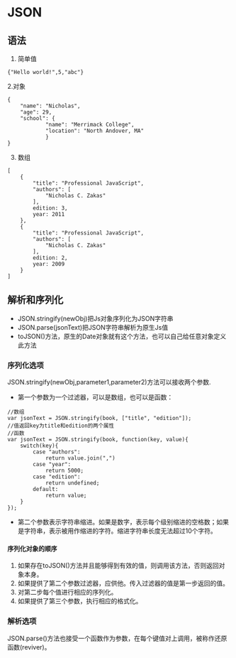 # JSON
## 语法
1. 简单值
```
{"Hello world!",5,"abc"}
```
2.对象
```
{
    "name": "Nicholas",
    "age": 29,
    "school": {
            "name": "Merrimack College",
            "location": "North Andover, MA"
            }
}
```
3. 数组
```
[
    {
        "title": "Professional JavaScript",
        "authors": [
            "Nicholas C. Zakas"
        ],
        edition: 3,
        year: 2011
    },
    {
        "title": "Professional JavaScript",
        "authors": [
            "Nicholas C. Zakas"
        ],
        edition: 2,
        year: 2009
    }
]
```

## 解析和序列化
- JSON.stringify(newObj)把Js对象序列化为JSON字符串
- JSON.parse(jsonText)把JSON字符串解析为原生Js值
- toJSON()方法，原生的Date对象就有这个方法，也可以自己给任意对象定义此方法

### 序列化选项
JSON.stringify(newObj,parameter1,parameter2)方法可以接收两个参数.  
- 第一个参数为一个过滤器，可以是数组，也可以是函数：
```
//数组
var jsonText = JSON.stringify(book, ["title", "edition"]);
//值返回key为title和edition的两个属性
//函数
var jsonText = JSON.stringify(book, function(key, value){
    switch(key){
        case "authors":
            return value.join(",")
        case "year":
            return 5000;
        case "edition":
            return undefined;
        default:
            return value;
    }
});
```
- 第二个参数表示字符串缩进。如果是数字，表示每个级别缩进的空格数；如果是字符串，表示被用作缩进的字符。缩进字符串长度无法超过10个字符。

#### 序列化对象的顺序
1. 如果存在toJSON()方法并且能够得到有效的值，则调用该方法，否则返回对象本身。
2. 如果提供了第二个参数过滤器，应供他。传入过滤器的值是第一步返回的值。
3. 对第二步每个值进行相应的序列化。
4. 如果提供了第三个参数，执行相应的格式化。

### 解析选项
JSON.parse()方法也接受一个函数作为参数，在每个键值对上调用，被称作还原函数(reviver)。


